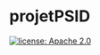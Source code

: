 # projetPSID

[![license: Apache 2.0](https://img.shields.io/badge/license-Apache_2.0-green)](LICENSE)

